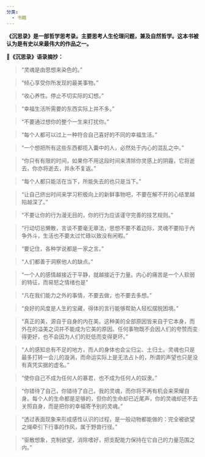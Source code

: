 ```yaml
---
分类:
  - 书籍
---
```

**《沉思录》是一部哲学思考录。主要思考人生伦理问题，兼及自然哲学。这本书被认为是有史以来最伟大的作品之一。**

**📖《沉思录》语录摘抄：**

  

> “灵魂是由思想来染色的。”

> “倾心享受你所发现的最美事物。”

> “收心养性。停止不切实际的幻想。”

> “幸福生活所需要的东西实际上并不多。”

> “不要通过想你的整个一生来打扰你。”

> “每个人都可以过上一种符合自己喜好的不同的幸福生活。”

> “一个想把所有这些东西都揽入囊中的人，必然处于内心的混乱之中。”

> “你只有有限的时间，如果你不用这段时间来清除你灵感上的阴霾，它将逝去，你亦将逝去，并永不复返。”

> “每个人都只能活在当下，所能失去的也只是当下。”

> “让自己挤出时间来学习积极向上的新鲜事物吧，不要在解不开的心结里越陷越深了。”

> “不要让你的行为漫无目的，你的行为应该谨守完善的技艺规则。”

> “行动切忌懒散，言谈不要毫无章法，思想不要不着边际，灵魂不要陷于內争外斗，生活也不要太过忙碌以致没有闲暇。”

> “要记住，各种学说都是一家之言。”

> “人们都善于洞察他人的缺点。”

> “一个人的感情越接近于平静，就越接近于力量。内心的痛苦是一个人软弱的特征，而易怒之情绪也是”

> “凡在我们能力之外的事情，不要去做，也不要去多想。”

> “良好的风度是人生的宝藏，得体的言行能够帮助人轻松摆脱困境。”

> “真正的美，源自于自身的内在美。这种美的全部原因皆来自于它本身，而外在的溢美之词并不能成为它美的原因。任何事物既不会因人们的夸赞而变得更好，也不会因为人们的贬低而变得更坏。”

> “人的感知总有不足的地方，而人的身体也会尘归尘、土归土。灵魂也只是最多打转一会儿的漩涡，而命运实际上是无法占卜的，所谓的声望也只是没有真凭实据的虚名。”

> “使你自己不成为任何人的暴君，也不成为任何人的奴隶。”

> “你错待了自己，你错待了自己，我的灵魂，而你将不再有机会来荣耀自身。每个人的生命都是足够的，但你的生命却已近尾声，你的灵魂却还不去关照自身，而是把你的幸福寄予别的灵魂。”

> “透过表面现象来形成感性认识的过程，是一般动物都能做的：完全被欲望之绳牵引下行事的作风，属于野兽行径。”

> “驱散想象，克制欲望，消除嗜好，把支配能力保持在它自己的力量范围之内。”
